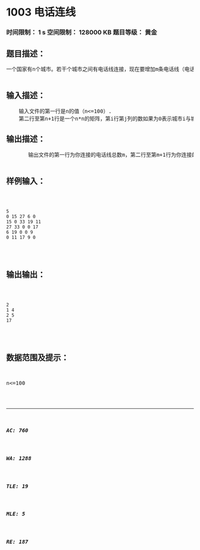 # 1003 电话连线   
### 时间限制： 1 s     空间限制： 128000 KB     题目等级： 黄金  
## 题目描述：  

<pre>
一个国家有n个城市。若干个城市之间有电话线连接，现在要增加m条电话线（电话线当然是双向的了），使得任意两个城市之间都直接或间接经过其他城市有电话线连接，你的程序应该能够找出最小费用及其一种连接方案。

</pre>
  
  
## 输入描述：  

<pre>
    输入文件的第一行是n的值（n<=100）.
    第二行至第n+1行是一个n*n的矩阵，第i行第j列的数如果为0表示城市i与城市j有电话线连接，否则为这两个城市之间的连接费用（范围不超过10000）。
</pre>
  
  
## 输出描述：  

<pre>
       输出文件的第一行为你连接的电话线总数m，第二行至第m+1行为你连接的每条电话线，格式为i j，（i<j）， i j是电话线连接的两个城市。输出请按照Prim算法发现每一条边的顺序输出，起始点为1.
       第m+2行是连接这些电话线的总费用。
</pre>
  
  
## 样例输入：  

<pre><code>
5
0 15 27 6 0
15 0 33 19 11
27 33 0 0 17
6 19 0 0 9
0 11 17 9 0
</code></pre>
  
  
## 输出输出：  

<pre><code>
2
1 4
2 5
17
</code></pre>
  
  
## 数据范围及提示：  

<pre>
n<=100
</pre>
  
  
***  

##### AC: 760  
##### WA: 1288  
##### TLE: 19  
##### MLE: 5  
##### RE: 187  
